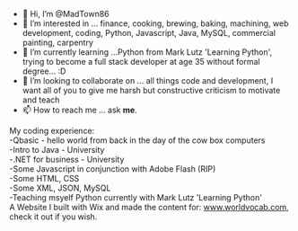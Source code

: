 - 👋 Hi, I’m @MadTown86
- 👀 I’m interested in ... finance, cooking, brewing, baking, machining, web development, coding, Python, Javascript, Java, MySQL, commercial painting, carpentry
- 🌱 I’m currently learning ...Python from Mark Lutz 'Learning Python', trying to become a full stack developer at age 35 without formal degree... :D 
- 💞️ I’m looking to collaborate on ... all things code and development, I want all of you to give me harsh but constructive criticism to motivate and teach
- 📫 How to reach me ... ask <b>me</b>.

<p>My coding experience:<br>
-Qbasic - hello world from back in the day of the cow box computers<br>
-Intro to Java - University<br>
-.NET for business - University<br>
-Some Javascript in conjunction with Adobe Flash (RIP)<br>
-Some HTML, CSS<br>
-Some XML, JSON, MySQL<br>
-Teaching msyelf Python currently with Mark Lutz 'Learning Python'<br>
A Website I built with Wix and made the content for: <a href="https://www.worldvocab.com">www.worldvocab.com</a>, check it out if you wish.
</p>


<!---
MadTown86/MadTown86 is a ✨ special ✨ repository because its `README.md` (this file) appears on your GitHub profile.
You can click the Preview link to take a look at your changes.
--->
